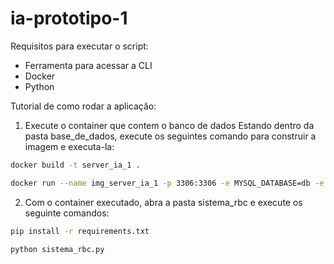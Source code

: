 # ia-prototipo-1
Requisitos para executar o script:
- Ferramenta para acessar a CLI
- Docker
- Python

Tutorial de como rodar a aplicação:

1. Execute o container que contem o banco de dados
Estando dentro da pasta base_de_dados, execute os seguintes comando para construir a imagem e executa-la:
```bash
docker build -t server_ia_1 .
```
```bash
docker run --name img_server_ia_1 -p 3306:3306 -e MYSQL_DATABASE=db -e MYSQL_ROOT_PASSWORD=root -d server_ia_1:latest 
```

2. Com o container executado, abra a pasta sistema_rbc e execute os seguinte comandos:
```bash
pip install -r requirements.txt
```
```bash
python sistema_rbc.py
```
